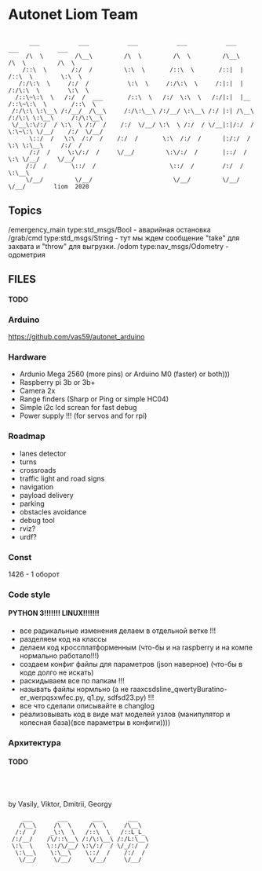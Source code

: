 # Autonet Liom Team

```

      ___           ___           ___           ___           ___           ___           ___     
     /\  \         /\__\         /\  \         /\  \         /\__\         /\  \         /\  \    
    /::\  \       /:/  /         \:\  \       /::\  \       /::|  |       /::\  \        \:\  \   
   /:/\:\  \     /:/  /           \:\  \     /:/\:\  \     /:|:|  |      /:/\:\  \        \:\  \  
  /::\~\:\  \   /:/  /  ___       /::\  \   /:/  \:\  \   /:/|:|  |__   /::\~\:\  \       /::\  \ 
 /:/\:\ \:\__\ /:/__/  /\__\     /:/\:\__\ /:/__/ \:\__\ /:/ |:| /\__\ /:/\:\ \:\__\     /:/\:\__\
 \/__\:\/:/  / \:\  \ /:/  /    /:/  \/__/ \:\  \ /:/  / \/__|:|/:/  / \:\~\:\ \/__/    /:/  \/__/
      \::/  /   \:\  /:/  /    /:/  /       \:\  /:/  /      |:/:/  /   \:\ \:\__\     /:/  /     
      /:/  /     \:\/:/  /     \/__/         \:\/:/  /       |::/  /     \:\ \/__/     \/__/      
     /:/  /       \::/  /                     \::/  /        /:/  /       \:\__\                  
     \/__/         \/__/                       \/__/         \/__/         \/__/        liom  2020

```
## Topics
/emergency_main type:std_msgs/Bool - аварийная остановка \
/grab/cmd type:std_msgs/String - тут мы ждем сообщение "take" для захвата и "throw" для выгрузки.
/odom type:nav_msgs/Odometry - одометрия
## FILES
#### TODO
### Arduino
https://github.com/vas59/autonet_arduino
### Hardware
 - Ardunio Mega 2560 (more pins) or Arduino M0 (faster) or both)))
 - Raspberry pi 3b or 3b+
 - Camera 2x 
 - Range finders (Sharp or Ping or simple HC04)
 - Simple i2c lcd screan for fast debug 
 - Power supply !!! (for servos and for rpi)

### Roadmap
 - lanes detector
 - turns
 - crossroads
 - traffic light and road signs
 - navigation
 - payload delivery
 - parking
 - obstacles avoidance
 - debug tool
 - rviz?
 - urdf?
### Const
1426 - 1 оборот 
### Code style
#### PYTHON 3!!!!!!! LINUX!!!!!!!
 - все радикальные изменения делаем в отдельной ветке !!!
 - разделяем код на классы 
 - делаем код кроссплатформенным (что-бы и на raspberry и на компе нормально работало!!!) 
 - создаем конфиг файлы для параметров (json наверное) (что-бы в коде долго не искать)
 - раскидываем все по папкам !!!
 - называть файлы нормльно (а не raaxcsdsline_qwertyBuratino-er_werpqsxwfec.py, q1.py, sdfsd23.py) !!!
 - все что сделали описывайте в changlog
 - реализовывать код в виде мат моделей узлов (манипулятор и колесная база)(все параметры в конфиги))))

### Архитектура 
#### TODO

\
\
\
by Vasily, Viktor, Dmitrii, Georgy
```
    ___       ___       ___       ___   
   /\__\     /\  \     /\  \     /\__\  
  /:/  /    _\:\  \   /::\  \   /::L_L_ 
 /:/__/    /\/::\__\ /:/\:\__\ /:/L:\__\
 \:\  \    \::/\/__/ \:\/:/  / \/_/:/  /
  \:\__\    \:\__\    \::/  /    /:/  / 
   \/__/     \/__/     \/__/     \/__/  

```

